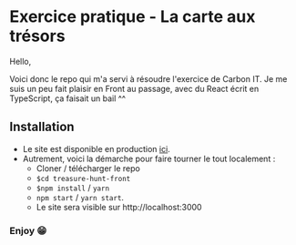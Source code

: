 # Exercice pratique - La carte aux trésors

Hello,

Voici donc le repo qui m'a servi à résoudre l'exercice de Carbon IT. Je me suis un peu fait plaisir en Front au passage, avec du React écrit en TypeScript, ça faisait un bail ^^

## Installation

- Le site est disponible en production [ici](https://treasure-hunt-front.vercel.app/).
- Autrement, voici la démarche pour faire tourner le tout localement :
  - Cloner / télécharger le repo
  - `$cd treasure-hunt-front`
  - `$npm install` / `yarn`
  - `npm start` / `yarn start`.
  - Le site sera visible sur http://localhost:3000

### Enjoy 😁
